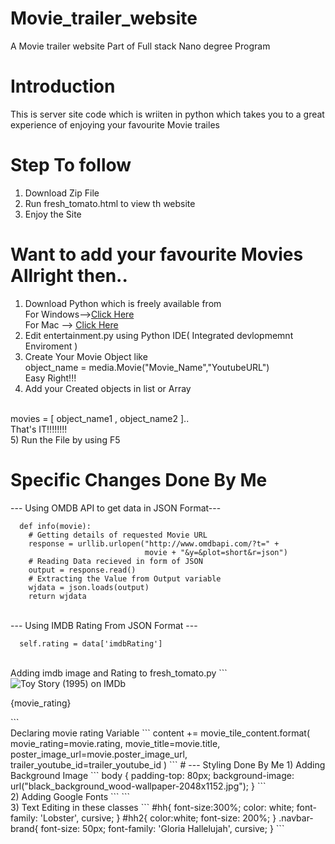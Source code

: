 # Movie_trailer_website
A Movie trailer website Part of Full stack Nano degree Program
# Introduction
This is server site code which is wriiten in python which takes you to a great experience of enjoying your favourite Movie trailes

# Step To follow
1) Download Zip File<br>
2) Run fresh_tomato.html to view th website<br>
3) Enjoy the Site<br>

# Want to add your favourite Movies Allright then..
1) Download Python which is freely available from  <br>
   For Windows--><a href="https://www.python.org/downloads/">Click Here</a> <br>
   For Mac --> <a href="https://www.python.org/downloads/mac-osx/">Click Here</a><br> 
2) Edit entertainment.py using Python IDE( Integrated devlopmemnt Enviroment )<br>
3) Create Your Movie Object like
  <br> object_name = media.Movie("Movie_Name","YoutubeURL")
  <br>Easy Right!!!<br>
4) Add your Created objects in list or Array
  <br>
  movies = [ object_name1 , object_name2 ]..
  <br>That's IT!!!!!!!!<br>
5) Run the File by using F5

# Specific Changes Done By Me
--- Using OMDB API to get data in JSON Format---
```
  def info(movie):
    # Getting details of requested Movie URL
    response = urllib.urlopen("http://www.omdbapi.com/?t=" +
                              movie + "&y=&plot=short&r=json")
    # Reading Data recieved in form of JSON
    output = response.read()
    # Extracting the Value from Output variable
    wjdata = json.loads(output)
    return wjdata
```
<br>
--- Using IMDB Rating From JSON Format ---

``` 
  self.rating = data['imdbRating']
```
<br>
Adding imdb image and Rating to fresh_tomato.py 
```
 <img src="http://g-ecx.images-amazon.com/images/G/01/imdb/plugins/rating/images/imdb_38x18.png" alt=" Toy Story
(1995) on IMDb" />
<p id="hh2">{movie_rating}</p>
```
<br>
Declaring movie rating Variable
```
content += movie_tile_content.format(
            movie_rating=movie.rating,
            movie_title=movie.title,
            poster_image_url=movie.poster_image_url,
            trailer_youtube_id=trailer_youtube_id
        )
```
# --- Styling Done By Me
1) Adding Background Image
```
 body {
            padding-top: 80px;
            background-image: url("black_background_wood-wallpaper-2048x1152.jpg");
        }
```
<br>
2) Adding Google Fonts
```
<link href="https://fonts.googleapis.com/css?family=Gloria+Hallelujah" rel="stylesheet">
<link href="https://fonts.googleapis.com/css?family=Lobster" rel="stylesheet">
```
<br>
3) Text Editing in these classes
```
#hh{
            font-size:300%;
            color: white;
            font-family: 'Lobster', cursive;
        }
        #hh2{
            color:white;
            font-size: 200%;
        }
        .navbar-brand{
            font-size: 50px;
            font-family: 'Gloria Hallelujah', cursive;
        }
```
